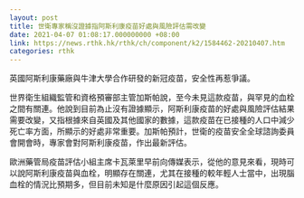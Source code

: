 ```yaml
---
layout: post
title: 世衛專家稱沒證據指阿斯利康疫苗好處與風險評估需改變
date: 2021-04-07 01:08:17.000000000 +08:00
link: https://news.rthk.hk/rthk/ch/component/k2/1584462-20210407.htm
categories: rthk
---
```


英國阿斯利康藥廠與牛津大學合作研發的新冠疫苗，安全性再惹爭議。

世界衛生組織監管和資格預審部主管加斯帕說，至今未見這款疫苗，與罕見的血栓之間有關連。他說到目前為止沒有證據顯示，阿斯利康疫苗的好處與風險評估結果需要改變，又指根據來自英國及其他國家的數據，這款疫苗在已接種的人口中減少死亡率方面，所顯示的好處非常重要。加斯帕預計，世衛的疫苗安全全球諮詢委員會開會時，專家會對阿斯利康疫苗，作出最新評估。

歐洲藥管局疫苗評估小組主席卡瓦萊里早前向傳媒表示，從他的意見來看，現時可以說阿斯利康疫苗與血栓，明顯存在關連，尤其在接種的較年輕人士當中，出現腦血栓的情況比預期多，但目前未知是什麼原因引起這個反應。
